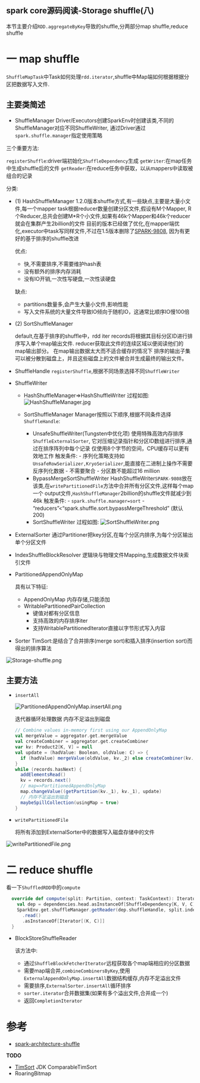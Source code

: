 spark core源码阅读-Storage shuffle(八)
---

本节主要介绍`RDD.aggregateByKey`导致的shuffle,分两部分map shuffle,reduce shuffle

# 一 map shuffle

`ShuffleMapTask`中Task如何处理`rdd.iterator`,shuffle中Map端如何根据根据分区把数据写入文件.

## 主要类简述
- ShuffleManager
 Driver/Executors创建SparkEnv时创建该类,不同的ShuffleManager对应不同ShuffleWriter,
 通过Driver通过`spark.shuffle.manager`指定使用策略
 
 三个重要方法:
 
  `registerShuffle`:driver端初始化`ShuffleDependency`生成
  `getWriter`:在map任务中生成shuffle后的文件
  `getReader`:在reduce任务中获取，以从mappers中读取被组合的记录
 
 分类:
 - (1) HashShuffleManager
   1.2.0版本shuffle方式,有一些缺点,主要是大量小文件,每一个mapper task根据reducer数量创建分区文件,假设有M个Mapper,
   R个Reducer,总共会创建M*R个小文件,如果有46k个Mapper和46k个reducer就会在集群产生2billion的文件
   目前的版本已经做了优化,在mapper端优化,executor中task写同样文件,不过在1.5版本删除了[SPARK-9808](https://issues.apache.org/jira/browse/SPARK-9808),
   因为有更好的基于排序的shuffle改进
   
   优点:
    - 快,不需要排序,不需要维护hash表
    - 没有额外的排序内存消耗
    - 没有IO开销,一次性写硬盘,一次性读硬盘
   
   缺点:
    - partitions数量多,会产生大量小文件,影响性能
    - 写入文件系统的大量文件导致IO倾向于随机IO，这通常比顺序IO慢100倍

 - (2) SortShuffleManager
 
   default,在基于排序的shuffle中，rdd iter records将根据其目标分区ID进行排序写入单个map输出文件.
   reducer获取此文件的连续区域以便阅读他们的map输出部分。 在map输出数据太大而不适合缓存的情况下
   排序的输出子集可以被分散到磁盘上，并且这些磁盘上的文件被合并生成最终的输出文件。
  
    
- ShuffleHandle
  `registerShuffle`,根据不同场景选择不同`ShuffleWriter`
  
- ShuffleWriter
  - HashShuffleManager=>HashShuffleWriter
    过程如图:
    ![HashShuffleManager.jpg](img/HashShuffleManager.jpg)
    
  - SortShuffleManager
    Manager按照以下顺序,根据不同条件选择`ShuffleHandle`:
    - UnsafeShuffleWriter(Tungsten中优化项)
          使用特殊高效内存排序`ShuffleExternalSorter`, 它对压缩记录指针和分区ID数组进行排序,通过在排序阵列中每个记录
          仅使用8个字节的空间，CPU缓存可以更有效地工作
          触发条件:
             - 序列化策略支持如`UnsafeRowSerializer,KryoSerializer`,能直接在二进制上操作不需要反序列化数据
             - 不需要聚合
             - 分区数不能超过16 million
    - BypassMergeSortShuffleWriter
        HashShuffleWriter`SPARK-9808`放在该类,在`writePartitionedFile`方法中合并所有分区文件,这样每个map一个
        output文件,`HashShuffleManager`2billion的shuffle文件就减少到46k
        触发条件:
          - `spark.shuffle.manager=sort`
          - “reducers”<“spark.shuffle.sort.bypassMergeThreshold” (默认200)
    - SortShuffleWriter
      过程如图:
      ![SortShuffleWriter.png](img/SortShuffleWriter.png)
      
    
    
 
  
  

- ExternalSorter
  通过Partitioner把key分区,在每个分区内排序,为每个分区输出单个分区文件

- IndexShuffleBlockResolver
  逻辑块与物理文件Mapping,生成数据文件块索引文件
  

- PartitionedAppendOnlyMap

    具有以下特征:
    - AppendOnlyMap 内存存储,只能添加
    - WritablePartitionedPairCollection
      - 键值对都有分区信息
      - 支持高效的内存排序iter
      - 支持WritablePartitionedIterator直接以字节形式写入内容


- Sorter
  TimSort:是结合了合并排序(merge sort)和插入排序(insertion sort)而得出的排序算法

![Storage-shuffle.png](img/Storage-shuffle.png)



## 主要方法

- `insertAll`

  ![PartitionedAppendOnlyMap.insertAll.png](img/PartitionedAppendOnlyMap.insertAll.png)

    迭代器循环处理数据
    内存不足溢出到磁盘
  
  ```scala
  // Combine values in-memory first using our AppendOnlyMap
  val mergeValue = aggregator.get.mergeValue
  val createCombiner = aggregator.get.createCombiner
  var kv: Product2[K, V] = null
  val update = (hadValue: Boolean, oldValue: C) => {
    if (hadValue) mergeValue(oldValue, kv._2) else createCombiner(kv._2)
  }
  while (records.hasNext) {
    addElementsRead()
    kv = records.next()
    // map=>PartitionedAppendOnlyMap
    map.changeValue((getPartition(kv._1), kv._1), update)
    // 内存不足溢出到磁盘
    maybeSpillCollection(usingMap = true)
  }
  ```
- `writePartitionedFile`

  将所有添加到ExternalSorter中的数据写入磁盘存储中的文件

![writePartitionedFile.png](img/writePartitionedFile.png)


# 二 reduce shuffle

看一下`ShuffledRDD`中的`compute`

```scala
  override def compute(split: Partition, context: TaskContext): Iterator[(K, C)] = {
    val dep = dependencies.head.asInstanceOf[ShuffleDependency[K, V, C]]
    SparkEnv.get.shuffleManager.getReader(dep.shuffleHandle, split.index, split.index + 1, context)
      .read()
      .asInstanceOf[Iterator[(K, C)]]
  }
```
- BlockStoreShuffleReader

  该方法中:
    
    - 通过`ShuffleBlockFetcherIterator`远程获取各个map端相应的分区数据
    - 需要map端合并,`combineCombinersByKey`,使用`ExternalAppendOnlyMap.insertAll`数据结构缓存,内存不足溢出文件
    - 需要排序,`ExternalSorter.insertAll`循环排序
    - `sorter.iterator`合并数据集(如果有多个溢出文件,合并成一个)
    - 返回`CompletionIterator`




# 参考

- [spark-architecture-shuffle](https://0x0fff.com/spark-architecture-shuffle/)

**TODO**
- [TimSort](http://blog.csdn.net/yangzhongblog/article/details/8184707) JDK ComparableTimSort
- RoaringBitmap